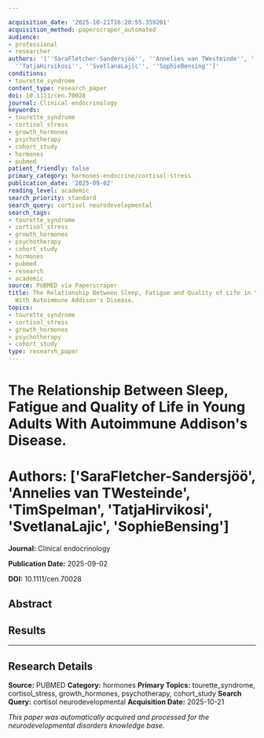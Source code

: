 ```yaml
---

acquisition_date: '2025-10-21T16:20:55.359201'
acquisition_method: paperscraper_automated
audience:
- professional
- researcher
authors: '[''SaraFletcher-Sandersjöö'', ''Annelies van TWesteinde'', ''TimSpelman'',
  ''TatjaHirvikosi'', ''SvetlanaLajic'', ''SophieBensing'']'
conditions:
- tourette_syndrome
content_type: research_paper
doi: 10.1111/cen.70028
journal: Clinical endocrinology
keywords:
- tourette_syndrome
- cortisol_stress
- growth_hormones
- psychotherapy
- cohort_study
- hormones
- pubmed
patient_friendly: false
primary_category: hormones-endocrine/cortisol-stress
publication_date: '2025-09-02'
reading_level: academic
search_priority: standard
search_query: cortisol neurodevelopmental
search_tags:
- tourette_syndrome
- cortisol_stress
- growth_hormones
- psychotherapy
- cohort_study
- hormones
- pubmed
- research
- academic
source: PUBMED via Paperscraper
title: The Relationship Between Sleep, Fatigue and Quality of Life in Young Adults
  With Autoimmune Addison's Disease.
topics:
- tourette_syndrome
- cortisol_stress
- growth_hormones
- psychotherapy
- cohort_study
type: research_paper
---
```




# The Relationship Between Sleep, Fatigue and Quality of Life in Young Adults With Autoimmune Addison's Disease.

# **Authors:** ['SaraFletcher-Sandersjöö', 'Annelies van TWesteinde', 'TimSpelman', 'TatjaHirvikosi', 'SvetlanaLajic', 'SophieBensing']

**Journal:** Clinical endocrinology

**Publication Date:** 2025-09-02

**DOI:** 10.1111/cen.70028

## Abstract

## Results

---

## Research Details

**Source:** PUBMED
**Category:** hormones
**Primary Topics:** tourette_syndrome, cortisol_stress, growth_hormones, psychotherapy, cohort_study
**Search Query:** cortisol neurodevelopmental
**Acquisition Date:** 2025-10-21

*This paper was automatically acquired and processed for the neurodevelopmental disorders knowledge base.*
